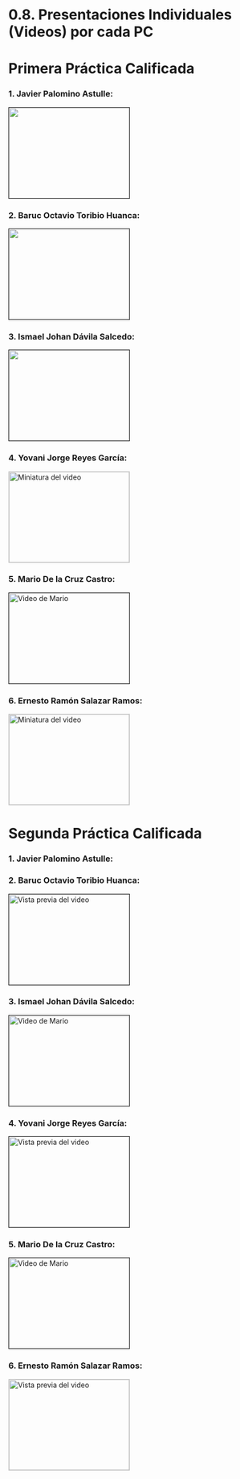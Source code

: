 # 0.8. Presentaciones Individuales (Videos) por cada PC

# Primera Práctica Calificada


### 1. Javier Palomino Astulle:

<a href="https://www.youtube.com/watch?v=z7iC_LHl6_U">
  <img src="https://img.youtube.com/vi/z7iC_LHl6_U/3.jpg" 
       alt="" 
       width="240" 
       height="180" 
       border="1" />
</a>


### 2. Baruc Octavio Toribio Huanca: 

<a href="http://www.youtube.com/watch?feature=player_embedded&v=XSeSGU8K3Xs" target="_blank">
  <img src="http://img.youtube.com/vi/XSeSGU8K3Xs/0.jpg" 
       alt="" 
       width="240" 
       height="180" 
       border="1" />
</a>


### 3. Ismael Johan Dávila Salcedo:
<a href="https://youtu.be/CxlTlIZLpBI?si=IBMla4U-gi_il_AC" target="_blank">
  <img src="https://img.youtube.com/vi/ID_DEL_VIDEO/maxresdefault.jpg" 
       alt="" 
       width="240" 
       height="180" 
       border="1" />
</a>

### 4. Yovani Jorge Reyes García:
<a href="https://www.youtube.com/watch?v=l5TMsPUdtEk" target="_blank" rel="noopener noreferrer">
  <img src="https://img.youtube.com/vi/l5TMsPUdtEk/mqdefault.jpg"
       alt="Miniatura del video"
       width="240"
       height="180"
       style="border: 1px solid #ccc;">
</a>

### 5. Mario De la Cruz Castro:

<a href="https://www.youtube.com/watch?feature=player_embedded&v=S1_ENu0bU_I" target="_blank">
  <img src="https://img.youtube.com/vi/S1_ENu0bU_I/0.jpg" 
       alt="Video de Mario" 
       width="240" 
       height="180" 
       border="1" />
</a>

### 6. Ernesto Ramón Salazar Ramos:
<a href="https://youtu.be/FCSWAbgYJSw" target="_blank" rel="noopener noreferrer">
  <img src="https://img.youtube.com/vi/FCSWAbgYJSw/mqdefault.jpg"
       alt="Miniatura del video"
       width="240"
       height="180"
       style="border: 1px solid #ccc;">
</a>


# Segunda Práctica Calificada

### 1. Javier Palomino Astulle:

### 2. Baruc Octavio Toribio Huanca: 

<a href="https://www.youtube.com/watch?feature=player_embedded&v=qs0Eew9dETA" target="_blank">
  <img src="http://img.youtube.com/vi/qs0Eew9dETA/0.jpg" 
       alt="Vista previa del video" 
       width="240" 
       height="180" 
       border="1" />
</a>

### 3. Ismael Johan Dávila Salcedo:

<a href="https://youtu.be/UBvmJtdkv3w?si=uB4hpyfFQ-LUQyfM" target="_blank">
  <img src="https://img.youtube.com/vi/UBvmJtdkv3w/maxresdefault.jpg" 
       alt="Video de Mario" 
       width="240" 
       height="180" 
       border="1" />
</a>

### 4. Yovani Jorge Reyes García:
<a href="https://www.youtube.com/watch?feature=player_embedded&v=WLOzQR8hfG0" target="_blank">
  <img src="http://img.youtube.com/vi/WLOzQR8hfG0/0.jpg" 
       alt="Vista previa del video" 
       width="240" 
       height="180" 
       border="1" />
</a>

### 5. Mario De la Cruz Castro:

<a href="https://www.youtube.com/watch?feature=player_embedded&v=2WxPKmH1Uwg" target="_blank">
  <img src="https://img.youtube.com/vi/2WxPKmH1Uwg/0.jpg" 
       alt="Video de Mario" 
       width="240" 
       height="180" 
       border="1" />
</a>

### 6. Ernesto Ramón Salazar Ramos:

<a href="https://www.youtube.com/watch?v=d_k9MQtsjwU" target="_blank">
  <img src="https://img.youtube.com/vi/d_k9MQtsjwU/0.jpg" 
       alt="Vista previa del video" 
       width="240" 
       height="180" 
       style="border:1px solid #ccc;" />
</a>



